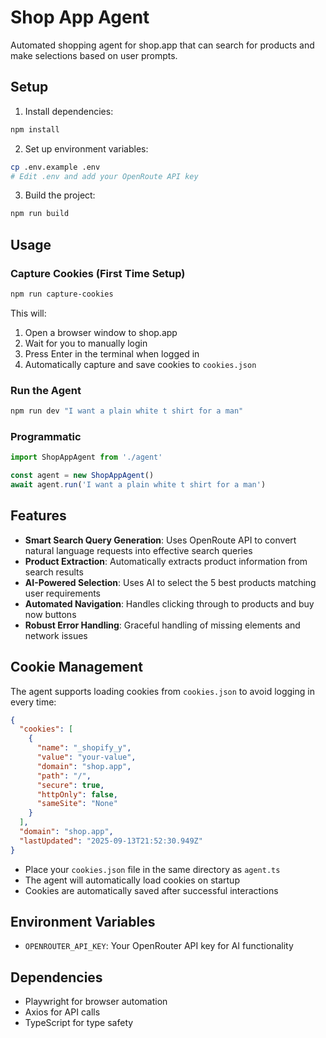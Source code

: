 # Shop App Agent

Automated shopping agent for shop.app that can search for products and make selections based on user prompts.

## Setup

1. Install dependencies:

```bash
npm install
```

2. Set up environment variables:

```bash
cp .env.example .env
# Edit .env and add your OpenRoute API key
```

3. Build the project:

```bash
npm run build
```

## Usage

### Capture Cookies (First Time Setup)

```bash
npm run capture-cookies
```

This will:

1. Open a browser window to shop.app
2. Wait for you to manually login
3. Press Enter in the terminal when logged in
4. Automatically capture and save cookies to `cookies.json`

### Run the Agent

```bash
npm run dev "I want a plain white t shirt for a man"
```

### Programmatic

```typescript
import ShopAppAgent from './agent'

const agent = new ShopAppAgent()
await agent.run('I want a plain white t shirt for a man')
```

## Features

- **Smart Search Query Generation**: Uses OpenRoute API to convert natural language requests into effective search queries
- **Product Extraction**: Automatically extracts product information from search results
- **AI-Powered Selection**: Uses AI to select the 5 best products matching user requirements
- **Automated Navigation**: Handles clicking through to products and buy now buttons
- **Robust Error Handling**: Graceful handling of missing elements and network issues

## Cookie Management

The agent supports loading cookies from `cookies.json` to avoid logging in every time:

```json
{
  "cookies": [
    {
      "name": "_shopify_y",
      "value": "your-value",
      "domain": "shop.app",
      "path": "/",
      "secure": true,
      "httpOnly": false,
      "sameSite": "None"
    }
  ],
  "domain": "shop.app",
  "lastUpdated": "2025-09-13T21:52:30.949Z"
}
```

- Place your `cookies.json` file in the same directory as `agent.ts`
- The agent will automatically load cookies on startup
- Cookies are automatically saved after successful interactions

## Environment Variables

- `OPENROUTER_API_KEY`: Your OpenRouter API key for AI functionality

## Dependencies

- Playwright for browser automation
- Axios for API calls
- TypeScript for type safety
